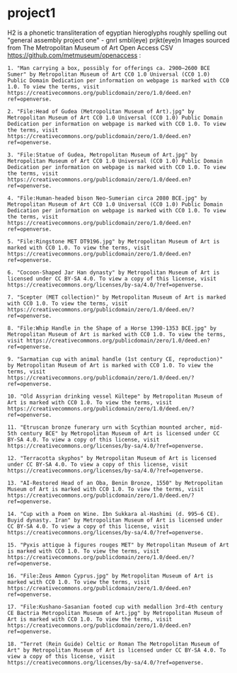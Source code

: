 # project1
H2 is a phonetic transliteration of egyptian hieroglyphs roughly spelling out "general assembly project one" - gnrl smbl(eye) prjkt(eye)n
Images sourced from The Metropolitan Museum of Art Open Access CSV
https://github.com/metmuseum/openaccess :

    1. "Man carrying a box, possibly for offerings ca. 2900–2600 BCE Sumer" by Metropolitan Museum of Art CC0 1.0 Universal (CC0 1.0) Public Domain Dedication per information on webpage is marked with CC0 1.0. To view the terms, visit https://creativecommons.org/publicdomain/zero/1.0/deed.en?ref=openverse.

    2. "File:Head of Gudea (Metropolitan Museum of Art).jpg" by Metropolitan Museum of Art CC0 1.0 Universal (CC0 1.0) Public Domain Dedication per information on webpage is marked with CC0 1.0. To view the terms, visit https://creativecommons.org/publicdomain/zero/1.0/deed.en?ref=openverse.

    3. "File:Statue of Gudea, Metropolitan Museum of Art.jpg" by Metropolitan Museum of Art CC0 1.0 Universal (CC0 1.0) Public Domain Dedication per information on webpage is marked with CC0 1.0. To view the terms, visit https://creativecommons.org/publicdomain/zero/1.0/deed.en?ref=openverse.

    4. "File:Human-headed bison Neo-Sumerian circa 2080 BCE.jpg" by Metropolitan Museum of Art CC0 1.0 Universal (CC0 1.0) Public Domain Dedication per information on webpage is marked with CC0 1.0. To view the terms, visit https://creativecommons.org/publicdomain/zero/1.0/deed.en?ref=openverse.

    5. "File:Ringstone MET DT9196.jpg" by Metropolitan Museum of Art is marked with CC0 1.0. To view the terms, visit https://creativecommons.org/publicdomain/zero/1.0/deed.en?ref=openverse.

    6. "Cocoon-Shaped Jar Han dynasty" by Metropolitan Museum of Art is licensed under CC BY-SA 4.0. To view a copy of this license, visit https://creativecommons.org/licenses/by-sa/4.0/?ref=openverse.

    7. "Scepter (MET collection)" by Metropolitan Museum of Art is marked with CC0 1.0. To view the terms, visit https://creativecommons.org/publicdomain/zero/1.0/deed.en/?ref=openverse.

    8. "File:Whip Handle in the Shape of a Horse 1390-1353 BCE.jpg" by Metropolitan Museum of Art is marked with CC0 1.0. To view the terms, visit https://creativecommons.org/publicdomain/zero/1.0/deed.en?ref=openverse.

    9. "Sarmatian cup with animal handle (1st century CE, reproduction)" by Metropolitan Museum of Art is marked with CC0 1.0. To view the terms, visit https://creativecommons.org/publicdomain/zero/1.0/deed.en/?ref=openverse.

    10. "Old Assyrian drinking vessel Kültepe" by Metropolitan Museum of Art is marked with CC0 1.0. To view the terms, visit https://creativecommons.org/publicdomain/zero/1.0/deed.en/?ref=openverse.

    11. "Etruscan bronze funerary urn with Scythian mounted archer, mid-5th century BCE" by Metropolitan Museum of Art is licensed under CC BY-SA 4.0. To view a copy of this license, visit https://creativecommons.org/licenses/by-sa/4.0/?ref=openverse.

    12. "Terracotta skyphos" by Metropolitan Museum of Art is licensed under CC BY-SA 4.0. To view a copy of this license, visit https://creativecommons.org/licenses/by-sa/4.0/?ref=openverse.

    13. "AI-Restored Head of an Oba, Benin Bronze, 1550" by Metropolitan Museum of Art is marked with CC0 1.0. To view the terms, visit https://creativecommons.org/publicdomain/zero/1.0/deed.en/?ref=openverse.

    14. "Cup with a Poem on Wine. Ibn Sukkara al-Hashimi (d. 995–6 CE). Buyid dynasty. Iran" by Metropolitan Museum of Art is licensed under CC BY-SA 4.0. To view a copy of this license, visit https://creativecommons.org/licenses/by-sa/4.0/?ref=openverse.

    15. "Pyxis attique à figures rouges MET" by Metropolitan Museum of Art is marked with CC0 1.0. To view the terms, visit https://creativecommons.org/publicdomain/zero/1.0/deed.en/?ref=openverse.

    16. "File:Zeus Ammon Cyprus.jpg" by Metropolitan Museum of Art is marked with CC0 1.0. To view the terms, visit https://creativecommons.org/publicdomain/zero/1.0/deed.en?ref=openverse.

    17. "File:Kushano-Sasanian footed cup with medallion 3rd-4th century CE Bactria Metropolitan Museum of Art.jpg" by Metropolitan Museum of Art is marked with CC0 1.0. To view the terms, visit https://creativecommons.org/publicdomain/zero/1.0/deed.en?ref=openverse.

    18. "Terret (Rein Guide) Celtic or Roman The Metropolitan Museum of Art" by Metropolitan Museum of Art is licensed under CC BY-SA 4.0. To view a copy of this license, visit https://creativecommons.org/licenses/by-sa/4.0/?ref=openverse.

